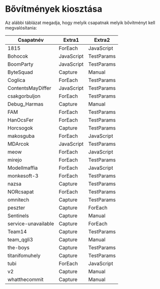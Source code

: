 # Bővítmények kiosztása

Az alábbi táblázat megadja, hogy melyik csapatnak melyik bővítményt kell megvalósítania:

| Csapatnév | Extra1 | Extra2 |
| --------- | ------ | ------ |
| 1815 | ForEach | JavaScript |
| Bohocok | JavaScript | TestParams |
| BoomParty | JavaScript | TestParams |
| ByteSquad | Capture | Manual |
| Coglica | ForEach | TestParams |
| ContentsMayDiffer | JavaScript | TestParams |
| csakgorbuljon | ForEach | TestParams |
| Debug_Harmas | Capture | Manual |
| FAM | ForEach | TestParams |
| HanOcsFer | ForEach | TestParams |
| Horcsogok | Capture | TestParams |
| makosguba | ForEach | JavaScript |
| MDArcok | JavaScript | TestParams |
| meow | ForEach | JavaScript |
| mirejo | ForEach | TestParams |
| Modellmaffia | ForEach | JavaScript |
| monkesoft-3 | ForEach | TestParams |
| nazsa | Capture | TestParams |
| NORcsapat | ForEach | TestParams |
| omnitech | Capture | TestParams |
| peszter | Capture | ForEach |
| Sentinels | Capture | Manual |
| service-unavailable | Capture | ForEach |
| Team14 | Capture | TestParams |
| team_qgli3 | Capture | Manual |
| the-boys | Capture | TestParams |
| titanifomuhely | Capture | TestParams |
| tubi | ForEach | JavaScript |
| v2 | Capture | Manual |
| whatthecommit | Capture | Manual |
